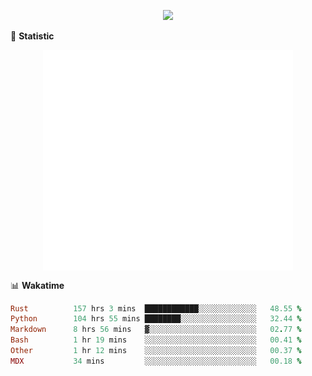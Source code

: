 <!-- https://github.com/DenverCoder1/readme-typing-svg -->
<p align="center">
<img src="https://readme-typing-svg.demolab.com?font=Orbitron&size=25&pause=1000&center=true&vCenter=true&random=false&width=600&lines=Welcome+to+my+GitHub+profile+page!" />



🌟 **Statistic**

<p align="center">
  <img width="400" align="top" src="https://github.com/fllesser/fllesser/blob/main/left.svg" />
  <img width="400" align="top" src="https://github.com/fllesser/fllesser/blob/main/right.svg" />
</p>


📊 **Wakatime**
<!--START_SECTION:waka-->

```ruby
Rust          157 hrs 3 mins  ████████████░░░░░░░░░░░░░   48.55 %
Python        104 hrs 55 mins ████████░░░░░░░░░░░░░░░░░   32.44 %
Markdown      8 hrs 56 mins   ▓░░░░░░░░░░░░░░░░░░░░░░░░   02.77 %
Bash          1 hr 19 mins    ░░░░░░░░░░░░░░░░░░░░░░░░░   00.41 %
Other         1 hr 12 mins    ░░░░░░░░░░░░░░░░░░░░░░░░░   00.37 %
MDX           34 mins         ░░░░░░░░░░░░░░░░░░░░░░░░░   00.18 %
```

<!--END_SECTION:waka-->


